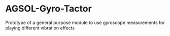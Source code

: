 # AGSOL-Gyro-Tactor
Prototype of a general purpose module to use gyroscope measurements for playing different vibration effects
